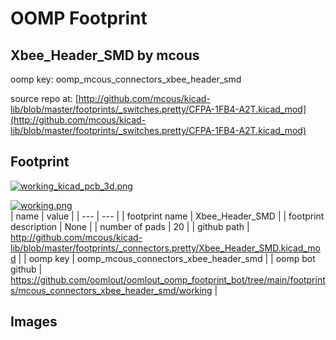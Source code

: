 # OOMP Footprint  
## Xbee_Header_SMD  by mcous  
  
oomp key: oomp_mcous_connectors_xbee_header_smd  
  
source repo at: [http://github.com/mcous/kicad-lib/blob/master/footprints/_switches.pretty/CFPA-1FB4-A2T.kicad_mod](http://github.com/mcous/kicad-lib/blob/master/footprints/_switches.pretty/CFPA-1FB4-A2T.kicad_mod)  
## Footprint  
  
[![working_kicad_pcb_3d.png](working_kicad_pcb_3d_600.png)](working_kicad_pcb_3d.png)  
  
[![working.png](working_600.png)](working.png)  
| name | value | 
| --- | --- | 
| footprint name | Xbee_Header_SMD | 
| footprint description | None | 
| number of pads | 20 | 
| github path | http://github.com/mcous/kicad-lib/blob/master/footprints/_connectors.pretty/Xbee_Header_SMD.kicad_mod | 
| oomp key | oomp_mcous_connectors_xbee_header_smd | 
| oomp bot github | https://github.com/oomlout/oomlout_oomp_footprint_bot/tree/main/footprints/mcous_connectors_xbee_header_smd/working | 
## Images  
